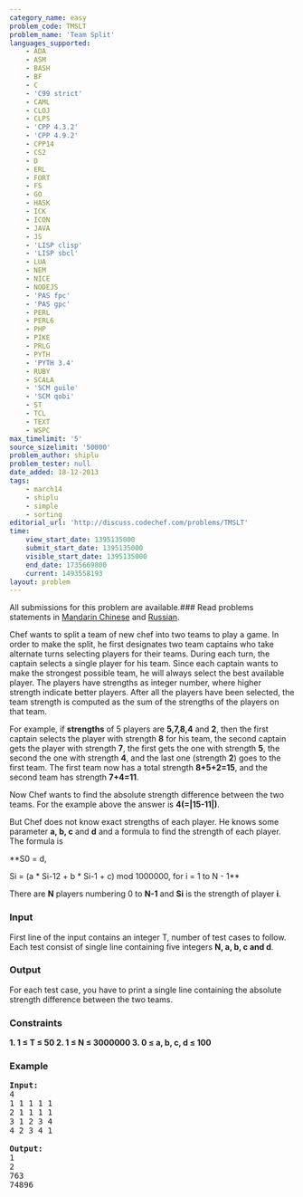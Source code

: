 ```yaml
---
category_name: easy
problem_code: TMSLT
problem_name: 'Team Split'
languages_supported:
    - ADA
    - ASM
    - BASH
    - BF
    - C
    - 'C99 strict'
    - CAML
    - CLOJ
    - CLPS
    - 'CPP 4.3.2'
    - 'CPP 4.9.2'
    - CPP14
    - CS2
    - D
    - ERL
    - FORT
    - FS
    - GO
    - HASK
    - ICK
    - ICON
    - JAVA
    - JS
    - 'LISP clisp'
    - 'LISP sbcl'
    - LUA
    - NEM
    - NICE
    - NODEJS
    - 'PAS fpc'
    - 'PAS gpc'
    - PERL
    - PERL6
    - PHP
    - PIKE
    - PRLG
    - PYTH
    - 'PYTH 3.4'
    - RUBY
    - SCALA
    - 'SCM guile'
    - 'SCM qobi'
    - ST
    - TCL
    - TEXT
    - WSPC
max_timelimit: '5'
source_sizelimit: '50000'
problem_author: shiplu
problem_tester: null
date_added: 18-12-2013
tags:
    - march14
    - shiplu
    - simple
    - sorting
editorial_url: 'http://discuss.codechef.com/problems/TMSLT'
time:
    view_start_date: 1395135000
    submit_start_date: 1395135000
    visible_start_date: 1395135000
    end_date: 1735669800
    current: 1493558193
layout: problem
---
```

All submissions for this problem are available.###  Read problems statements in [Mandarin Chinese](http://www.codechef.com/download/translated/MARCH14/mandarin/TMSLT.pdf) and [Russian](http://www.codechef.com/download/translated/MARCH14/russian/TMSLT.pdf).

Chef wants to split a team of new chef into two teams to play a game. In order to make the split, he first designates two team captains who take alternate turns selecting players for their teams. During each turn, the captain selects a single player for his team. Since each captain wants to make the strongest possible team, he will always select the best available player. The players have strengths as integer number, where higher strength indicate better players. After all the players have been selected, the team strength is computed as the sum of the strengths of the players on that team.

For example, if **strengths** of 5 players are **5,7,8,4** and **2**, then the first captain selects the player with strength **8** for his team, the second captain gets the player with strength **7**, the first gets the one with strength **5**, the second the one with strength **4**, and the last one (strength **2**) goes to the first team. The first team now has a total strength **8+5+2=15**, and the second team has strength **7+4=11**.

Now Chef wants to find the absolute strength difference between the two teams. For the example above the answer is **4(=|15-11|)**.

But Chef does not know exact strengths of each player. He knows some parameter **a, b, c** and **d** and a formula to find the strength of each player. The formula is 

 **S0 = d,

 Si = (a \* Si-12 + b \* Si-1 + c) mod 1000000, for i = 1 to N - 1**

There are **N** players numbering 0 to **N-1** and **Si** is the strength of player **i**.

### Input

First line of the input contains an integer T, number of test cases to follow. Each test consist of single line containing five integers **N, a, b, c and d**.

### Output

For each test case, you have to print a single line containing the absolute strength difference between the two teams.

### Constraints

**1. 1 ≤ T ≤ 50
2. 1 ≤ N ≤ 3000000
3. 0 ≤ a, b, c, d ≤ 100** 
### Example

<pre><b>Input:</b>
4
1 1 1 1 1
2 1 1 1 1
3 1 2 3 4
4 2 3 4 1

<b>Output:</b>
1
2
763
74896
</pre>